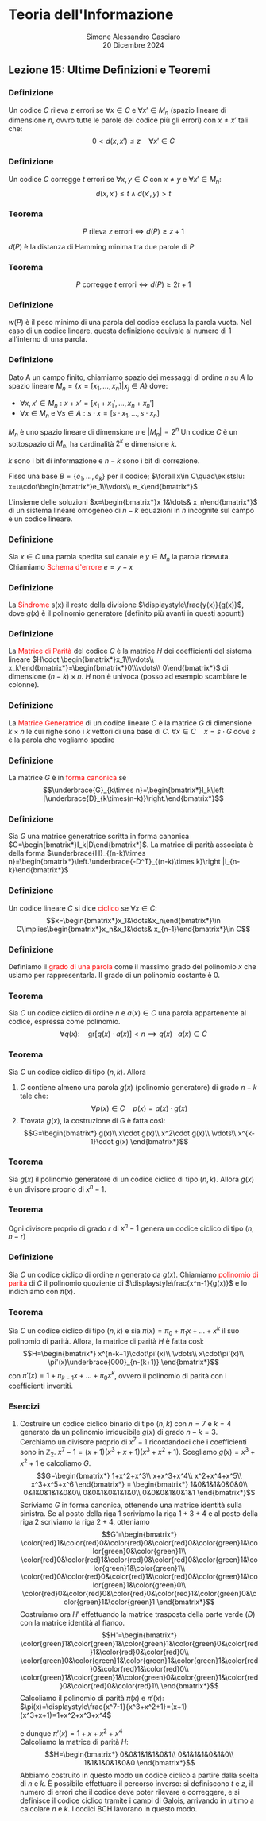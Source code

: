 # Teoria dell'Informazione
<html>
    <div align=center>
    Simone Alessandro Casciaro<br>
    20 Dicembre 2024
    </div>
</html>

## Lezione 15: Ultime Definizioni e Teoremi

### Definizione
Un codice $C$ rileva $z$ errori se $\forall x\in C$ e $\forall x'\in M_n$ (spazio lineare di dimensione $n$, ovvro tutte le parole del codice più gli errori) con $x\ne x'$ tali che:
$$0<d(x,x')\le z\quad\forall x'\in C$$

### Definizione
Un codice $C$ corregge $t$ errori se $\forall x,y\in C$ con $x\ne y$ e $\forall x'\in M_n$:
$$d(x,x')\le t\land d(x',y)>t$$

### Teorema
$$P\text{ rileva }z\text{ errori}\iff d(P)\ge z+1$$

$d(P)$ è la distanza di Hamming minima tra due parole di $P$

### Teorema
$$P\text{ corregge }t\text{ errori}\iff d(P)\ge 2t+1$$

### Definizione
$w(P)$ è il peso minimo di una parola del codice esclusa la parola vuota. Nel caso di un codice lineare, questa definizione equivale al numero di $1$ all'interno di una parola.

### Definizione
Dato A un campo finito, chiamiamo spazio dei messaggi di ordine $n$ su $A$ lo spazio lineare $M_n=\{x=[x_1,\dots,x_n]|x_j\in A\}$ dove:

- $\forall x, x'\in M_n:x+x'=[x_1+x_1',\dots,x_n+x_n']$
- $\forall x\in M_n$ e $\forall s\in A: s\cdot x=[s\cdot x_1,\dots, s\cdot x_n]$

$M_n$ è uno spazio lineare di dimensione $n$ e $|M_n|=2^n$
Un codice $C$ è un sottospazio di $M_n$, ha cardinalità $2^k$ e dimensione $k$.

$k$ sono i bit di informazione e $n-k$ sono i bit di correzione.

Fisso una base $B=\{e_1,\dots,e_k\}$ per il codice; $\forall x\in C\quad\exists!u: x=u\cdot\begin{bmatrix*}e_1\\\vdots\\ e_k\end{bmatrix*}$

L'insieme delle soluzioni $x=\begin{bmatrix*}x_1&\dots& x_n\end{bmatrix*}$ di un sistema lineare omogeneo di $n-k$ equazioni in $n$ incognite sul campo è un codice lineare.

### Definizione
Sia $x\in C$ una parola spedita sul canale e $y\in M_n$ la parola ricevuta.
Chiamiamo <font color=red>Schema d'errore</font> $e=y-x$

### Definizione
La <font color=red>Sindrome</font> s(x) il resto della divisione $\displaystyle\frac{y(x)}{g(x)}$, dove $g(x)$ è il polinomio generatore (definito più avanti in questi appunti)

### Definizione
La <font color=red>Matrice di Parità</font> del codice $C$ è la matrice $H$ dei coefficienti del sistema lineare $H\cdot \begin{bmatrix*}x_1\\\vdots\\ x_k\end{bmatrix*}=\begin{bmatrix*}0\\\vdots\\ 0\end{bmatrix*}$ di dimensione $(n-k)\times n$.
$H$ non è univoca (posso ad esempio scambiare le colonne).

### Definizione
La <font color=red>Matrice Generatrice</font> di un codice lineare $C$ è la matrice $G$ di dimensione $k\times n$ le cui righe sono i $k$ vettori di una base di $C$.
$\forall x\in C\quad x=s\cdot G$ dove $s$ è la parola che vogliamo spedire

### Definizione
La matrice $G$ è in <font color=red>forma canonica</font> se
$$\underbrace{G}_{k\times n}=\begin{bmatrix*}I_k\left |\underbrace{D}_{k\times(n-k)}\right.\end{bmatrix*}$$

### Definizione
Sia $G$ una matrice generatrice scritta in forma canonica $G=\begin{bmatrix*}I_k|D\end{bmatrix*}$.
La matrice di parità associata è della forma $\underbrace{H}_{(n-k)\times n}=\begin{bmatrix*}\left.\underbrace{-D^T}_{(n-k)\times k}\right |I_{n-k}\end{bmatrix*}$

### Definizione
Un codice lineare $C$ si dice <font color=red>ciclico</font> se $\forall x\in C$:
$$x=\begin{bmatrix*}x_1&\dots&x_n\end{bmatrix*}\in C\implies\begin{bmatrix*}x_n&x_1&\dots& x_{n-1}\end{bmatrix*}\in C$$

### Definizione
Definiamo il <font color=red>grado di una parola</font> come il massimo grado del polinomio $x$ che usiamo per rappresentarla.
Il grado di un polinomio costante è $0$.

### Teorema
Sia $C$ un codice ciclico di ordine $n$ e $a(x)\in C$ una parola appartenente al codice, espressa come polinomio.
$$\forall q(x):\quad \mathrm{gr}[q(x)\cdot a(x)] <n\implies q(x)\cdot a(x)\in C$$

### Teorema
Sia $C$ un codice ciclico di tipo $(n,k)$.
Allora

1. $C$ contiene almeno una parola $g(x)$ (polinomio generatore) di grado $n-k$ tale che:
$$\forall p(x)\in C\quad p(x)=a(x)\cdot g(x)$$
2. Trovata $g(x)$, la costruzione di $G$ è fatta così:
$$G=\begin{bmatrix*}
g(x)\\
x\cdot g(x)\\
x^2\cdot g(x)\\
\vdots\\
x^{k-1}\cdot g(x)
\end{bmatrix*}$$

### Teorema
Sia $g(x)$ il polinomio generatore di un codice ciclico di tipo $(n,k)$.
Allora $g(x)$ è un divisore proprio di $x^n-1$.

### Teorema
Ogni divisore proprio di grado $r$ di $x^n-1$ genera un codice ciclico di tipo $(n,n-r)$

### Definizione
Sia $C$ un codice ciclico di ordine $n$ generato da $g(x)$.
Chiamiamo <font color=red>polinomio di parità</font> di $C$ il polinomio quoziente di $\displaystyle\frac{x^n-1}{g(x)}$ e lo indichiamo con $\pi(x)$.

### Teorema
Sia $C$ un codice ciclico di tipo $(n,k)$ e sia $\pi(x)=\pi_0+\pi_1x+\dots+x^k$ il suo polinomio di parità.
Allora, la matrice di parità $H$ è fatta così:
$$H=\begin{bmatrix*}
x^{n-k+1}\cdot\pi'(x)\\
\vdots\\
x\cdot\pi'(x)\\
\pi'(x)\underbrace{000}_{n-(k+1)}
\end{bmatrix*}$$ con $\pi'(x)=1+\pi_{k-1}x+\dots+\pi_0x^k$, ovvero il polinomio di parità con i coefficienti invertiti.

### Esercizi
1. Costruire un codice ciclico binario di tipo $(n,k)$ con $n=7$ e $k=4$ generato da un polinomio irriducibile $g(x)$ di grado $n-k = 3$.<br>
Cerchiamo un divisore proprio di $x^7-1$ ricordandoci che i coefficienti sono in $\mathbb{Z}_2$.
$x^7-1=(x+1)(x^3+x+1)(x^3+x^2+1)$.
Scegliamo $g(x)=x^3+x^2+1$ e calcoliamo $G$.
$$G=\begin{bmatrix*}
1+x^2+x^3\\
x+x^3+x^4\\
x^2+x^4+x^5\\
x^3+x^5+x^6
\end{bmatrix*} = \begin{bmatrix*}
1&0&1&1&0&0&0\\
0&1&0&1&1&0&0\\
0&0&1&0&1&1&0\\
0&0&0&1&0&1&1
\end{bmatrix*}$$ Scriviamo $G$ in forma canonica, ottenendo una matrice identità sulla sinistra.
Se al posto della riga $1$ scriviamo la riga $1+3+4$ e al posto della riga $2$ scriviamo la riga $2+4$, otteniamo
$$G'=\begin{bmatrix*}
\color{red}1&\color{red}0&\color{red}0&\color{red}0&\color{green}1&\color{green}0&\color{green}1\\
\color{red}0&\color{red}1&\color{red}0&\color{red}0&\color{green}1&\color{green}1&\color{green}1\\
\color{red}0&\color{red}0&\color{red}1&\color{red}0&\color{green}1&\color{green}1&\color{green}0\\
\color{red}0&\color{red}0&\color{red}0&\color{red}1&\color{green}0&\color{green}1&\color{green}1
\end{bmatrix*}$$ Costruiamo ora $H'$ effettuando la matrice trasposta della parte verde $(D)$ con la matrice identità al fianco.
$$H'=\begin{bmatrix*}
\color{green}1&\color{green}1&\color{green}1&\color{green}0&\color{red}1&\color{red}0&\color{red}0\\
\color{green}0&\color{green}1&\color{green}1&\color{green}1&\color{red}0&\color{red}1&\color{red}0\\
\color{green}1&\color{green}1&\color{green}0&\color{green}1&\color{red}0&\color{red}0&\color{red}1\\
\end{bmatrix*}$$ Calcoliamo il polinomio di parità $\pi(x)$ e $\pi'(x)$:
$\pi(x)=\displaystyle\frac{x^7-1}{x^3+x^2+1}=(x+1)(x^3+x+1)=1+x^2+x^3+x^4$ <br><br> e dunque $\pi'(x)=1+x+x^2+x^4$
<br>Calcoliamo la matrice di parità $H$:
$$H=\begin{bmatrix*}
0&0&1&1&1&0&1\\
0&1&1&1&0&1&0\\
1&1&1&0&1&0&0
\end{bmatrix*}$$
Abbiamo costruito in questo modo un codice ciclico a partire dalla scelta di $n$ e $k$. È possibile effettuare il percorso inverso: si definiscono $t$ e $z$, il numero di errori che il codice deve poter rilevare e correggere, e si definisce il codice ciclico tramite i campi di Galois, arrivando in ultimo a calcolare $n$ e $k$.
I codici BCH lavorano in questo modo.